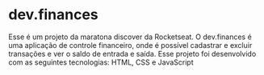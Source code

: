 # dev.finances
 Esse é um projeto da maratona discover da Rocketseat. O dev.finances é uma aplicação de controle financeiro, onde é possível cadastrar e excluir transações e ver o saldo de entrada e saída. Esse projeto foi desenvolvido com as seguintes tecnologias: HTML, CSS e JavaScript

